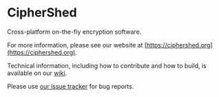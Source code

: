 # CipherShed #
Cross-platform on-the-fly encryption software.

For more information, please see our website at [https://ciphershed.org](https://ciphershed.org).

Technical information, including how to contribute and how to build, is available on our [wiki](https://wiki.ciphershed.org).

Please use [our issue tracker](https://issues.ciphershed.org/projects/ciphershed) for bug reports.
